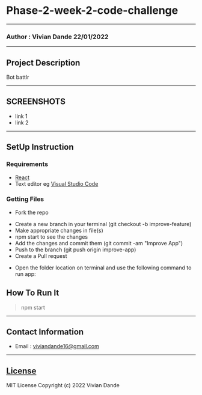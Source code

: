 # Phase-2-week-2-code-challenge
*****
### Author : Vivian Dande 22/01/2022
****
## Project Description
Bot battlr
******

## SCREENSHOTS
- link 1
- link 2


********
## SetUp Instruction
### Requirements
* [React](https://github.com/viviandande/phase-2-week-2-code-challenge)
* Text editor eg [Visual Studio Code](https://code.visualstudio.com/download)



### Getting Files
* Fork the repo
- Create a new branch in your terminal (git checkout -b improve-feature)
- Make appropriate changes in file(s)
- npm start to see the changes
- Add the changes and commit them (git commit -am "Improve App")
- Push to the branch (git push origin improve-app)
- Create a Pull request
* Open the folder location on terminal and use the following command to run app:

## How To Run It
>  npm start

*****

## Contact Information
* Email : viviandande16@gmail.com
*****
## [License](https://github.com/viviandande/phase-2-week-2-code-challenge/blob/main/licence)
MIT License
Copyright (c) 2022 Vivian Dande